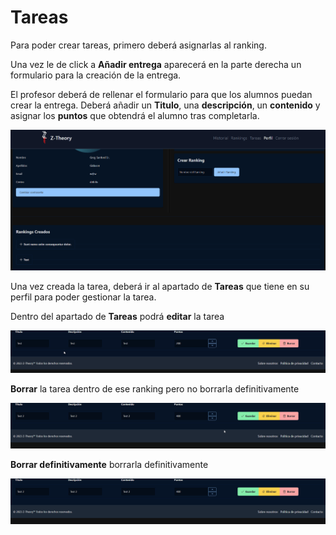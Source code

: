 # Tareas

Para poder crear tareas, primero deberá asignarlas al ranking. 

Una vez le de click a **Añadir entrega** aparecerá en la parte derecha un formulario para la creación de la entrega.

El profesor deberá de rellenar el formulario para que los alumnos puedan crear la entrega. Deberá añadir un **Titulo**, una **descripción**, un **contenido** y asignar los **puntos** que obtendrá el alumno tras completarla.

![Creación de la tarea](../../images/teacher/assignment/assignment_creation.gif)


Una vez creada la tarea, deberá ir al apartado de **Tareas** que tiene en su perfil para poder gestionar la tarea.

Dentro del apartado de **Tareas** podrá **editar** la tarea

![Edición de la tarea](../../images/teacher/assignment/assignment_edit.gif)

**Borrar** la tarea dentro de ese ranking pero no borrarla definitivamente

![Borrar del ranking](../../images/teacher/assignment/assignment_delete.gif)

**Borrar definitivamente** borrarla definitivamente

![Borrar del ranking para siempre](../../images/teacher/assignment/assignment_delete_forever.gif)
